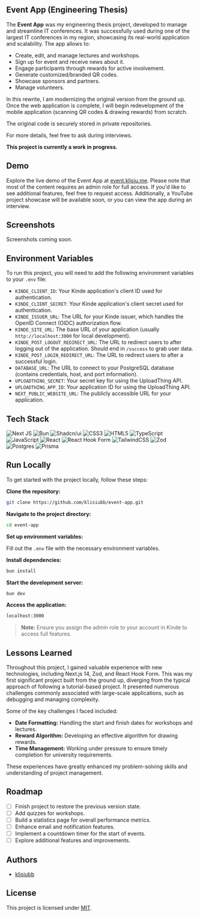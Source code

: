 ## Event App (Engineering Thesis)

The **Event App** was my engineering thesis project, developed to manage and streamline IT conferences. It was successfully used during one of the largest IT conferences in my region, showcasing its real-world application and scalability. The app allows to:

- Create, edit, and manage lectures and workshops.
- Sign up for event and receive news about it.
- Engage participants through rewards for active involvement.
- Generate customized/branded QR codes.
- Showcase sponsors and partners.
- Manage volunteers.

In this rewrite, I am modernizing the original version from the ground up. Once the web application is complete, I will begin redevelopment of the mobile application (scanning QR codes & drawing rewards) from scratch.

The original code is securely stored in private repositories.

For more details, feel free to ask during interviews.

**This project is currently a work in progress.**

## Demo

Explore the live demo of the Event App at [event.klisiu.me](https://event.klisiu.me).
Please note that most of the content requires an admin role for full access. If you'd like to see additional features, feel free to request access. Additionally, a YouTube project showcase will be available soon, or you can view the app during an interview.

## Screenshots

Screenshots coming soon.

## Environment Variables

To run this project, you will need to add the following environment variables to your `.env` file:

- `KINDE_CLIENT_ID`: Your Kinde application's client ID used for authentication.
- `KINDE_CLIENT_SECRET`: Your Kinde application's client secret used for authentication.
- `KINDE_ISSUER_URL`: The URL for your Kinde issuer, which handles the OpenID Connect (OIDC) authorization flow.
- `KINDE_SITE_URL`: The base URL of your application (usually `http://localhost:3000` for local development).
- `KINDE_POST_LOGOUT_REDIRECT_URL`: The URL to redirect users to after logging out of the application. Should end in `/success` to grab user data.
- `KINDE_POST_LOGIN_REDIRECT_URL`: The URL to redirect users to after a successful login.
- `DATABASE_URL`: The URL to connect to your PostgreSQL database (contains credentials, host, and port information).
- `UPLOADTHING_SECRET`: Your secret key for using the UploadThing API.
- `UPLOADTHING_APP_ID`: Your application ID for using the UploadThing API.
- `NEXT_PUBLIC_WEBSITE_URL`: The publicly accessible URL for your application.

## Tech Stack

![Next JS](https://img.shields.io/badge/Next-black?style=for-the-badge&logo=next.js&logoColor=white) ![Bun](https://img.shields.io/badge/Bun-%23000000.svg?style=for-the-badge&logo=bun&logoColor=white) ![Shadcn/ui](https://img.shields.io/badge/shadcn/ui-000000?style=for-the-badge&logo=shadcn/ui&logoColor=white) ![CSS3](https://img.shields.io/badge/css3-%231572B6.svg?style=for-the-badge&logo=css3&logoColor=white) ![HTML5](https://img.shields.io/badge/html5-%23E34F26.svg?style=for-the-badge&logo=html5&logoColor=white) ![TypeScript](https://img.shields.io/badge/typescript-%23007ACC.svg?style=for-the-badge&logo=typescript&logoColor=white) ![JavaScript](https://img.shields.io/badge/javascript-%23323330.svg?style=for-the-badge&logo=javascript&logoColor=%23F7DF1E) ![React](https://img.shields.io/badge/react-%2320232a.svg?style=for-the-badge&logo=react&logoColor=%2361DAFB) ![React Hook Form](https://img.shields.io/badge/React%20Hook%20Form-%23EC5990.svg?style=for-the-badge&logo=reacthookform&logoColor=white) ![TailwindCSS](https://img.shields.io/badge/tailwindcss-%2338B2AC.svg?style=for-the-badge&logo=tailwind-css&logoColor=white) ![Zod](https://img.shields.io/badge/zod-%233068b7.svg?style=for-the-badge&logo=zod&logoColor=white) ![Postgres](https://img.shields.io/badge/postgres-%23316192.svg?style=for-the-badge&logo=postgresql&logoColor=white) ![Prisma](https://img.shields.io/badge/Prisma-3982CE?style=for-the-badge&logo=Prisma&logoColor=white)

## Run Locally

To get started with the project locally, follow these steps:

**Clone the repository:**

```bash
git clone https://github.com/klisiubb/event-app.git
```

**Navigate to the project directory:**

```bash
cd event-app
```

**Set up environment variables:**

Fill out the `.env` file with the necessary environment variables.

**Install dependencies:**

```bash
bun install
```

**Start the development server:**

```bash
bun dev
```

**Access the application:**

```bash
localhost:3000
```

> **Note:** Ensure you assign the admin role to your account in Kinde to access full features.

## Lessons Learned

Throughout this project, I gained valuable experience with new technologies, including Next.js 14, Zod, and React Hook Form. This was my first significant project built from the ground up, diverging from the typical approach of following a tutorial-based project. It presented numerous challenges commonly associated with large-scale applications, such as debugging and managing complexity.

Some of the key challenges I faced included:

- **Date Formatting:** Handling the start and finish dates for workshops and lectures.
- **Reward Algorithm:** Developing an effective algorithm for drawing rewards.
- **Time Management:** Working under pressure to ensure timely completion for university requirements.

These experiences have greatly enhanced my problem-solving skills and understanding of project management.

## Roadmap

- [ ] Finish project to restore the previous version state.
- [ ] Add quizzes for workshops.
- [ ] Build a statistics page for overall performance metrics.
- [ ] Enhance email and notification features.
- [ ] Implement a countdown timer for the start of events.
- [ ] Explore additional features and improvements.

## Authors

- [klisiubb](https://www.github.com/klisiubb)

## License

This project is licensed under [MIT](https://choosealicense.com/licenses/mit/).
